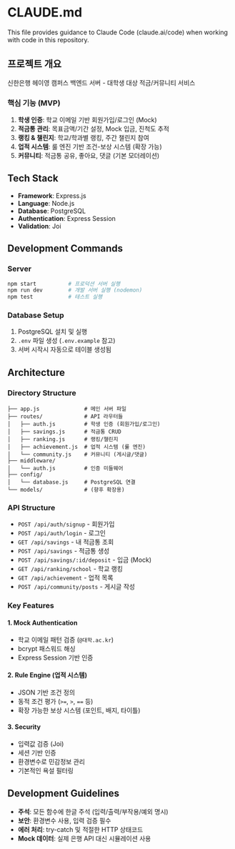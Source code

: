 # CLAUDE.md

This file provides guidance to Claude Code (claude.ai/code) when working with code in this repository.

## 프로젝트 개요
신한은행 헤이영 캠퍼스 백엔드 서버 - 대학생 대상 적금/커뮤니티 서비스

### 핵심 기능 (MVP)
1. **학생 인증**: 학교 이메일 기반 회원가입/로그인 (Mock)
2. **적금통 관리**: 목표금액/기간 설정, Mock 입금, 진척도 추적
3. **랭킹 & 챌린지**: 학교/학과별 랭킹, 주간 챌린지 참여
4. **업적 시스템**: 룰 엔진 기반 조건-보상 시스템 (확장 가능)
5. **커뮤니티**: 적금통 공유, 좋아요, 댓글 (기본 모더레이션)

## Tech Stack
- **Framework**: Express.js
- **Language**: Node.js
- **Database**: PostgreSQL
- **Authentication**: Express Session
- **Validation**: Joi

## Development Commands

### Server
```bash
npm start          # 프로덕션 서버 실행
npm run dev        # 개발 서버 실행 (nodemon)
npm test           # 테스트 실행
```

### Database Setup
1. PostgreSQL 설치 및 실행
2. `.env` 파일 생성 (`.env.example` 참고)
3. 서버 시작시 자동으로 테이블 생성됨

## Architecture

### Directory Structure
```
├── app.js              # 메인 서버 파일
├── routes/             # API 라우터들
│   ├── auth.js         # 학생 인증 (회원가입/로그인)
│   ├── savings.js      # 적금통 CRUD
│   ├── ranking.js      # 랭킹/챌린지
│   ├── achievement.js  # 업적 시스템 (룰 엔진)
│   └── community.js    # 커뮤니티 (게시글/댓글)
├── middleware/
│   └── auth.js         # 인증 미들웨어
├── config/
│   └── database.js     # PostgreSQL 연결
└── models/             # (향후 확장용)
```

### API Structure
- `POST /api/auth/signup` - 회원가입
- `POST /api/auth/login` - 로그인
- `GET /api/savings` - 내 적금통 조회
- `POST /api/savings` - 적금통 생성
- `POST /api/savings/:id/deposit` - 입금 (Mock)
- `GET /api/ranking/school` - 학교 랭킹
- `GET /api/achievement` - 업적 목록
- `POST /api/community/posts` - 게시글 작성

### Key Features

#### 1. Mock Authentication
- 학교 이메일 패턴 검증 (`@대학.ac.kr`)
- bcrypt 패스워드 해싱
- Express Session 기반 인증

#### 2. Rule Engine (업적 시스템)
- JSON 기반 조건 정의
- 동적 조건 평가 (`>=`, `>`, `==` 등)
- 확장 가능한 보상 시스템 (포인트, 배지, 타이틀)

#### 3. Security
- 입력값 검증 (Joi)
- 세션 기반 인증
- 환경변수로 민감정보 관리
- 기본적인 욕설 필터링

## Development Guidelines
- **주석**: 모든 함수에 한글 주석 (입력/출력/부작용/예외 명시)
- **보안**: 환경변수 사용, 입력 검증 필수
- **에러 처리**: try-catch 및 적절한 HTTP 상태코드
- **Mock 데이터**: 실제 은행 API 대신 시뮬레이션 사용